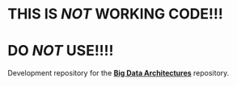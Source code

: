 # THIS IS *NOT* WORKING CODE!!!
# DO *NOT* USE!!!!
Development repository for the [__Big Data Architectures__](https://github.com/darkreapyre/Big-Data-Architectures.git) repository. 
